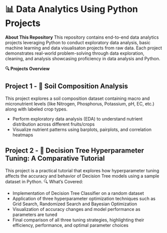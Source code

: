 # 📊 Data Analytics Using Python Projects

**About This Repository**
This repository contains end-to-end data analytics projects leveraging Python to conduct exploratory data analysis, basic machine learning and data visualisaton projects from raw data. Each project demonstrates real-world problem-solving through data exploration, cleaning, and analysis showcasing proficiency in data analysis and Python.

**🔍 Projects Overview**

## Project 1 - 🌱 Soil Composition Analysis
This project explores a soil composition dataset containing macro and micronutrient levels (like Nitrogen, Phosphorus, Potassium, pH, EC, etc.) along with labeled crop types.
- Perform exploratory data analysis (EDA) to understand nutrient distribution across different fruits/crops
- Visualize nutrient patterns using barplots, pairplots, and correlation heatmaps

## Project 2 - 🌳 Decision Tree Hyperparameter Tuning: A Comparative Tutorial
This project is a practical tutorial that explores how hyperparameter tuning affects the accuracy and behavior of Decision Tree models using a sample dataset in Python.
🔍 What’s Covered:
- Implementation of Decision Tree Classifier on a random dataset
- Application of three hyperparameter optimization techniques such as Grid Search, Randomized Search and Bayesian Optimization 
- Visualization of accuracy changes and model performance as parameters are tuned
- Final comparison of all three tuning strategies, highlighting their efficiency, performance, and optimal parameter choices
